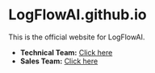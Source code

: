 # LogFlowAI.github.io

This is the official website for LogFlowAI.

- **Technical Team:** [Click here](./technicalTeam.html)
- **Sales Team:** [Click here](./salesTeam.html)
